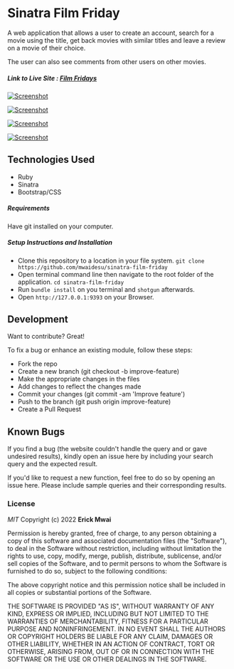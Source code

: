 # Sinatra Film Friday

A web application that allows a user to create an account, search for a movie using the title, get back movies with similar titles and leave a review on a movie of their choice.

The user can also see comments from other users on other movies. 

##### Link to Live Site : [Film Fridays](https://friday-movie.herokuapp.com/)

[![Screenshot](https://i.postimg.cc/qR2VMc03/sinatra-film-1.png)](https://i.postimg.cc/qR2VMc03)

[![Screenshot](https://i.postimg.cc/7hDvCCYQ/sinatra-film-2.png)](https://i.postimg.cc/qR2VMc03)

[![Screenshot](https://i.postimg.cc/6qhkC986/sinatra-film-3.png)](https://postimg.cc/WqhYvcmx)

[![Screenshot](https://i.postimg.cc/jjpYb3VT/sinatra-film-4.png)](https://postimg.cc/Lq3bkT6Q)


## Technologies Used

- Ruby
- Sinatra
- Bootstrap/CSS

##### Requirements

Have git installed on your computer.

##### Setup Instructions and Installation

- Clone this repository to a location in your file system. `git clone https://github.com/mwaidesu/sinatra-film-friday`
- Open terminal command line then navigate to the root folder of the application. `cd sinatra-film-friday`
- Run `bundle install` on you terminal and `shotgun` afterwards.
- Open `http://127.0.0.1:9393` on your Browser.


## Development

Want to contribute? Great!

To fix a bug or enhance an existing module, follow these steps:
- Fork the repo
- Create a new branch (git checkout -b improve-feature)
- Make the appropriate changes in the files
- Add changes to reflect the changes made
- Commit your changes (git commit -am 'Improve feature')
- Push to the branch (git push origin improve-feature)
- Create a Pull Request


## Known Bugs

If you find a bug (the website couldn't handle the query and or gave undesired results), kindly open an issue here by including your search query and the expected result.

If you'd like to request a new function, feel free to do so by opening an issue here. Please include sample queries and their corresponding results.


### License

*MIT*
Copyright (c) 2022 **Erick Mwai**

Permission is hereby granted, free of charge, to any person obtaining a copy of this software and associated documentation files (the "Software"), to deal in the Software without restriction, including without limitation the rights to use, copy, modify, merge, publish, distribute, sublicense, and/or sell copies of the Software, and to permit persons to whom the Software is furnished to do so, subject to the following conditions:

The above copyright notice and this permission notice shall be included in all copies or substantial portions of the Software.

THE SOFTWARE IS PROVIDED "AS IS", WITHOUT WARRANTY OF ANY KIND, EXPRESS OR IMPLIED, INCLUDING BUT NOT LIMITED TO THE WARRANTIES OF MERCHANTABILITY, FITNESS FOR A PARTICULAR PURPOSE AND NONINFRINGEMENT. IN NO EVENT SHALL THE AUTHORS OR COPYRIGHT HOLDERS BE LIABLE FOR ANY CLAIM, DAMAGES OR OTHER LIABILITY, WHETHER IN AN ACTION OF CONTRACT, TORT OR OTHERWISE, ARISING FROM, OUT OF OR IN CONNECTION WITH THE SOFTWARE OR THE USE OR OTHER DEALINGS IN THE SOFTWARE.